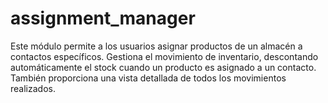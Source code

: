 # assignment_manager
Este módulo permite a los usuarios asignar productos de un almacén a contactos específicos. Gestiona el movimiento de inventario, descontando automáticamente el stock cuando un producto es asignado a un contacto. También proporciona una vista detallada de todos los movimientos realizados.
